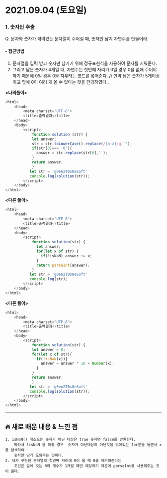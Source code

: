 # 2021.09.04 (토요일)
### **1. 숫자만 추출**

Q. 문자와 숫자가 섞여있는 문자열이 주어질 때, 숫자만 남겨 자연수를 만들어라.

#### -  접근방법
1. 문자열을 입력 받고 숫자만 남기기 위해 정규표현식을 사용하여 문자를 지워준다. 
2. 그리고 남은 숫자가 4개일 때, 자연수는 첫번째 자리가 0일 경우 0을 없애 주어야 하기 때문에 0일 경우 0을 지우라는 코드를 넣어준다. //
만약 남은 숫자가 5개이상이고 앞에 0이 여러 개 올 수 있다는 것을 간과하였다..

**<나의풀이>**
```javascript
<html>
    <head>
        <meta charset="UTF-8">
        <title>출력결과</title>
    </head>
    <body>
        <script>
            function solution (str) {
            let answer;
            str = str.toLowerCase().replace(/[a-z]/g,'');
            if(str[0]=== '0'){
              answer = str.replace(str[0],'');
            }
            return answer;
            }
           let str = 'g0en2T0s8eSoft'
           console.log(solution(str));
        </script>
    </body>
</html>
```

**<다른 풀이>**
```javascript
<html>
    <head>
        <meta charset="UTF-8">
        <title>출력결과</title>
    </head>
    <body>
        <script>
            function solution(str) {
              let answer;
              for(let x of str) {
                if(!isNaN) answer += x;
              }
              return parseInt(answer);
            }
           let str = 'g0en2T0s8eSoft'
           console.log(str);
        </script>
    </body>
</html>
```
**<다른 풀이>**
```javascript
<html>
    <head>
        <meta charset="UTF-8">
        <title>출력결과</title>
    </head>
    <body>
        <script>
            function solution(str) {
            let answer = 0;
            for(let x of str){
              if(!isNaN(x)){
                answer = answer * 10 + Number(x);
              }
            }
            return answer;
            }
           let str = 'g0en2T0s8eSoft'
           console.log(solution(str));
        </script>
    </body>
</html>
```


---
##  **🔥 새로 배운 내용 & 느낀 점**
    1. isNaN() 메소드는 숫자가 아닌 대상은 true 숫자면 false를 반환한다.
        따라서 !isNaN 을 해줄 경우  숫자가 아닌대상이 아닌것을 밖에있는 for문을 돌면서 x를 탐색하여
        숫자만 남게 도와주는 것이다. 
    2. 내가 구현한 문자열의 첫번째 자리에 0이 올 때 0을 제거해준다는    
        조건은 앞에 오는 0의 개수가 1개일 때만 해당하기 때문에 parseInt를 사용해주는 것이 옳다.